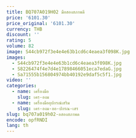 ```yaml
---
title: BQ707A019H02 มือสองสภาพดี
price: '6101.30'
price_original: '6101.30'
currency: THB
discount: ''
rating: 5
volume: 82
image: S44cb972f3e4e4e63b1cd6c4eaea3f098K.jpg
images:
  - S44cb972f3e4e4e63b1cd6c4eaea3f098K.jpg
  - S8226474f4e7d4e17898466051eca7edaG.jpg
  - Sa71555b156804974bb40192e9daf5c5f1.jpg
video: ''
categories:
  - name: เครื่องมือ
    slug: เคร-องม
  - name: เครื่องมืออุปกรณ์เสริม
    slug: เคร-องม-ออ-ปกรณ-เสร
slug: bq707a019h02-อสองสภาพด
encode: opfRNDI
lang: th
---
```

  